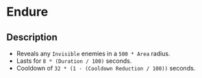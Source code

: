 # Endure

## Description

- Reveals any `Invisible` enemies in a `500 * Area` radius.
- Lasts for `8 * (Duration / 100)` seconds.
- Cooldown of `32 * (1 - (Cooldown Reduction / 100))` seconds.
